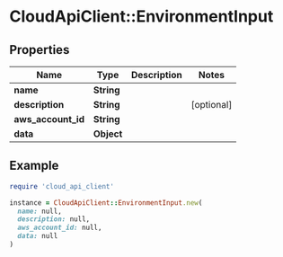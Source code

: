 # CloudApiClient::EnvironmentInput

## Properties

| Name | Type | Description | Notes |
| ---- | ---- | ----------- | ----- |
| **name** | **String** |  |  |
| **description** | **String** |  | [optional] |
| **aws_account_id** | **String** |  |  |
| **data** | **Object** |  |  |

## Example

```ruby
require 'cloud_api_client'

instance = CloudApiClient::EnvironmentInput.new(
  name: null,
  description: null,
  aws_account_id: null,
  data: null
)
```

